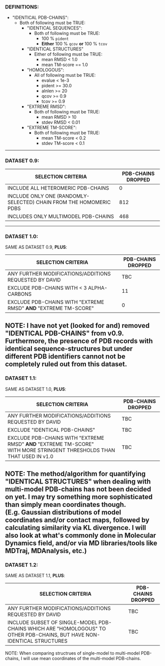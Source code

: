 ### DEFINITIONS:
 
- "IDENTICAL PDB-CHAINS":
  - Both of following must be TRUE:
    - "IDENTICAL SEQUENCES":
      - Both of following must be TRUE:
        - 100 % `pident` 
        - **Either** 100 % `qcov` **or** 100 % `tcov`
    - "IDENTICAL STRUCTURES"
      - Either of following must be TRUE:
        - mean RMSD < 1.0 
        - mean TM-score == 1.0 
    - "HOMOLOGOUS":
        - All of following must be TRUE:
            - evalue < 1e-3 
            - pident >= 30.0 
            - alnlen >= 20 
            - qcov >= 0.9
            - tcov >= 0.9
    - "EXTREME RMSD":
       - Both of following must be TRUE:
           - mean RMSD > 10
           - stdev RMSD < 0.01
    - "EXTREME TM-SCORE":
       - Both of following must be TRUE:
           - mean TM-score < 0.2
           - stdev TM-score < 0.1 
---

### DATASET 0.9:
| SELECTION CRITERIA                                                 | PDB-CHAINS DROPPED |
|--------------------------------------------------------------------|--------------------|
| INCLUDE ALL HETEROMERIC PDB-CHAINS                                 | 0                  |
| INCLUDE ONLY ONE (RANDOMLY-SELECTED) CHAIN FROM THE HOMOMERIC PDBS | 812                |
| INCLUDES ONLY MULTIMODEL PDB-CHAINS                                | 468                |
---

### DATASET 1.0:
SAME AS DATASET 0.9, **PLUS**: 

| SELECTION CRITERIA                                                                                             | PDB-CHAINS DROPPED  |
|----------------------------------------------------------------------------------------------------------------|---------------------|
| ANY FURTHER MODIFICATIONS/ADDITIONS REQUESTED BY DAVID                                                         | TBC                 |
| EXCLUDE PDB-CHAINS WITH < 3 ALPHA-CARBONS                                                                      | 11                  |
| EXCLUDE PDB-CHAINS WITH "EXTREME RMSD" **AND** "EXTREME TM-SCORE"                                              | 0                   |

NOTE: I have not yet (looked for and) removed "IDENTICAL PDB-CHAINS" from v0.9. <br>
Furthermore, the presence of PDB records with identical sequence-structures but under different PDB identifiers 
cannot not be completely ruled out from this dataset.
---

### DATASET 1.1:
SAME AS DATASET 1.0, **PLUS**:

| SELECTION CRITERIA                                                                                                          | PDB-CHAINS DROPPED |
|-----------------------------------------------------------------------------------------------------------------------------|--------------------|
| ANY FURTHER MODIFICATIONS/ADDITIONS REQUESTED BY DAVID                                                                      | TBC                |
| EXCLUDE "IDENTICAL PDB-CHAINS"                                                                                              | TBC                |
| EXCLUDE PDB-CHAINS WITH "EXTREME RMSD" **AND** "EXTREME TM-SCORE"<br> WITH MORE STRINGENT THRESHOLDS THAN THAT USED IN v1.0 | TBC                | 

NOTE: The method/algorithm for quantifying "IDENTICAL STRUCTURES" when dealing with multi-model PDB-chains has 
not been decided on yet. I may try something more sophisticated than simply mean coordinates though.
<br>(E.g. Gaussian distributions of model coordinates and/or contact maps, followed by calculating similarity via 
KL divergence. I will also look at what's commonly done in Molecular Dynamics field, and/or via MD libraries/tools like MDTraj, MDAnalysis, etc.)
---

### DATASET 1.2:
SAME AS DATASET 1.1, **PLUS**:

| SELECTION CRITERIA                                                                                                      | PDB-CHAINS DROPPED |
|-------------------------------------------------------------------------------------------------------------------------|--------------------|
| ANY FURTHER MODIFICATIONS/ADDITIONS REQUESTED BY DAVID                                                                  | TBC                |
| INCLUDE SUBSET OF SINGLE-MODEL PDB-CHAINS WHICH ARE "HOMOLOGOUS" TO OTHER PDB-CHAINS, BUT HAVE NON-IDENTICAL STRUCTURES | TBC                |

NOTE: When comparing structrues of single-model to multi-model PDB-chains, I will use mean coordinates of the multi-model PDB-chains.